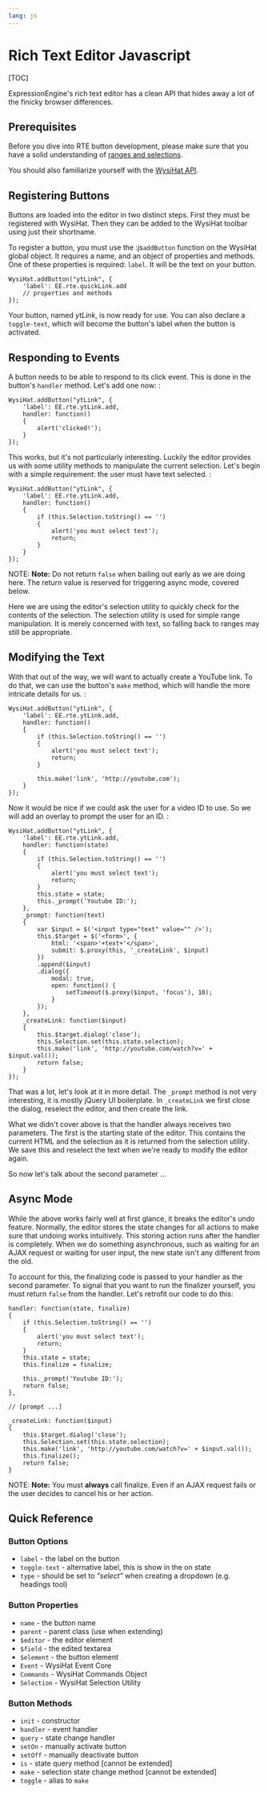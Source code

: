 ```yaml
---
lang: js
---
```


<!--
    This source file is part of the open source project
    ExpressionEngine User Guide (https://github.com/ExpressionEngine/ExpressionEngine-User-Guide)

    @link      https://expressionengine.com/
    @copyright Copyright (c) 2003-2019, EllisLab Corp. (https://ellislab.com)
    @license   https://expressionengine.com/license Licensed under Apache License, Version 2.0
-->

# Rich Text Editor Javascript

[TOC]

ExpressionEngine's rich text editor has a clean API that hides away a lot of the finicky browser differences.

## Prerequisites

Before you dive into RTE button development, please make sure that you have a solid understanding of [ranges and selections](development/control-panel-js/rangesandselections.md).

You should also familiarize yourself with the [WysiHat API](development/control-panel-js/wysihat-api.md).

## Registering Buttons

Buttons are loaded into the editor in two distinct steps. First they must be registered with WysiHat. Then they can be added to the WysiHat toolbar using just their shortname.

To register a button, you must use the :js`addButton` function on the WysiHat global object. It requires a name, and an object of properties and methods. One of these properties is required: `label`. It will be the text on your button.

    WysiHat.addButton("ytLink", {
        'label': EE.rte.quickLink.add
        // properties and methods
    });

Your button, named _ytLink_, is now ready for use. You can also declare a `toggle-text`, which will become the button's label when the button is activated.

## Responding to Events

A button needs to be able to respond to its click event. This is done in the button's `handler` method. Let's add one now: :

    WysiHat.addButton("ytLink", {
        'label': EE.rte.ytLink.add,
        handler: function()
        {
            alert('clicked!');
        }
    });

This works, but it's not particularly interesting. Luckily the editor provides us with some utility methods to manipulate the current selection. Let's begin with a simple requirement: the user must have text selected. :

    WysiHat.addButton("ytLink", {
        'label': EE.rte.ytLink.add,
        handler: function()
        {
            if (this.Selection.toString() == '')
            {
                alert('you must select text');
                return;
            }
        }
    });

NOTE: **Note:** Do not return `false` when bailing out early as we are doing here. The return value is reserved for triggering async mode, covered below.

Here we are using the editor's selection utility to quickly check for the contents of the selection. The selection utility is used for simple range manipulation. It is merely concerned with text, so falling back to ranges may still be appropriate.

## Modifying the Text

With that out of the way, we will want to actually create a YouTube link. To do that, we can use the button's `make` method, which will handle the more intricate details for us. :

    WysiHat.addButton("ytLink", {
        'label': EE.rte.ytLink.add,
        handler: function()
        {
            if (this.Selection.toString() == '')
            {
                alert('you must select text');
                return;
            }

            this.make('link', 'http://youtube.com');
        }
    });

Now it would be nice if we could ask the user for a video ID to use. So we will add an overlay to prompt the user for an ID. :

    WysiHat.addButton("ytLink", {
        'label': EE.rte.ytLink.add,
        handler: function(state)
        {
            if (this.Selection.toString() == '')
            {
                alert('you must select text');
                return;
            }
            this.state = state;
            this._prompt('Youtube ID:');
        },
        _prompt: function(text)
        {
            var $input = $('<input type="text" value="" />');
            this.$target = $('<form>', {
                html: '<span>'+text+'</span>',
                submit: $.proxy(this, '_createLink', $input)
            })
            .append($input)
            .dialog({
                modal: true,
                open: function() {
                    setTimeout($.proxy($input, 'focus'), 10);
                }
            });
        },
        _createLink: function($input)
        {
            this.$target.dialog('close');
            this.Selection.set(this.state.selection);
            this.make('link', 'http://youtube.com/watch?v=' + $input.val());
            return false;
        }
    });

That was a lot, let's look at it in more detail. The `_prompt` method is not very interesting, it is mostly jQuery UI boilerplate. In `_createLink` we first close the dialog, reselect the editor, and then create the link.

What we didn't cover above is that the handler always receives two parameters. The first is the starting state of the editor. This contains the current HTML and the selection as it is returned from the selection utility. We save this and reselect the text when we're ready to modify the editor again.

So now let's talk about the second parameter ...

## Async Mode

While the above works fairly well at first glance, it breaks the editor's undo feature. Normally, the editor stores the state changes for all actions to make sure that undoing works intuitively. This storing action runs after the handler is completely. When we do something asynchronous, such as waiting for an AJAX request or waiting for user input, the new state isn't any different from the old.

To account for this, the finalizing code is passed to your handler as the second parameter. To signal that you want to run the finalizer yourself, you must return `false` from the handler. Let's retrofit our code to do this:

    handler: function(state, finalize)
    {
        if (this.Selection.toString() == '')
        {
            alert('you must select text');
            return;
        }
        this.state = state;
        this.finalize = finalize;

        this._prompt('Youtube ID:');
        return false;
    },

    // [prompt ...]

    _createLink: function($input)
    {
        this.$target.dialog('close');
        this.Selection.set(this.state.selection);
        this.make('link', 'http://youtube.com/watch?v=' + $input.val());
        this.finalize();
        return false;
    }

NOTE: **Note:** You must **always** call finalize. Even if an AJAX request fails or the user decides to cancel his or her action.

## Quick Reference

### Button Options

- `label` - the label on the button
- `toggle-text` - alternative label, this is show in the on state
- `type` - should be set to _"select"_ when creating a dropdown (e.g. headings tool)

### Button Properties

- `name` - the button name
- `parent` - parent class (use when extending)
- `$editor` - the editor element
- `$field` - the edited textarea
- `$element` - the button element
- `Event` - WysiHat Event Core
- `Commands` - WysiHat Commands Object
- `Selection` - WysiHat Selection Utility

### Button Methods

- `init` - constructor
- `handler` - event handler
- `query` - state change handler
- `setOn` - manually activate button
- `setOff` - manually deactivate button
- `is` - state query method \[cannot be extended\]
- `make` - selection state change method \[cannot be extended\]
- `toggle` - alias to `make`
